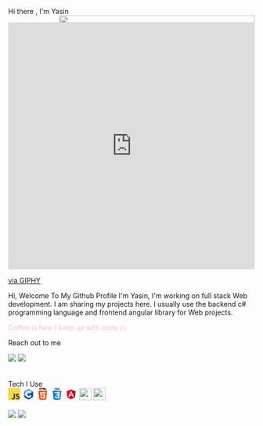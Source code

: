 Hi there , I'm Yasin
<img src="https://img.freepik.com/premium-vector/hello-lettering-handwritten-vector_546326-23.jpg?w=2000" width="400" height="250" align="right">

<div style="width:100%;height:0;padding-bottom:100%;position:relative;"><iframe src="https://giphy.com/embed/KiMBUPZUhUg4HRV6PW" width="100%" height="100%" style="position:absolute" frameBorder="0" class="giphy-embed" allowFullScreen></iframe></div><p><a href="https://giphy.com/gifs/hello-hi-hey-KiMBUPZUhUg4HRV6PW">via GIPHY</a></p>

Hi, Welcome To My Github Profile 
I'm Yasin, I'm working on full stack Web development. I am sharing my projects here. I usually use the backend c# programming language and frontend angular library for Web projects. 

<font color="pink"> Coffee is how I keep up with code /></font> 

Reach out to me
<div class="container">
<img width="22" style="color:white" src="https://unpkg.com/simple-icons@v4/icons/instagram.svg" href='https://www.instagram.com/yasnozkaynk/'/>
<img width="22" src="https://unpkg.com/simple-icons@v4/icons/linkedin.svg" href='https://www.linkedin.com/in/yasin-%C3%B6zkaynak-b3a4071b1'/>                             </div>
<br>
<br>
Tech I Use
<div class="container">
<img src="https://raw.githubusercontent.com/github/explore/80688e429a7d4ef2fca1e82350fe8e3517d3494d/topics/javascript/javascript.png" width="25" height="25">
<img src="https://raw.githubusercontent.com/github/explore/f3e22f0dca2be955676bc70d6214b95b13354ee8/topics/c/c.png" width="25" height="25">
<img src="https://raw.githubusercontent.com/github/explore/80688e429a7d4ef2fca1e82350fe8e3517d3494d/topics/html/html.png" width="25" height="25">
<img src="https://raw.githubusercontent.com/github/explore/80688e429a7d4ef2fca1e82350fe8e3517d3494d/topics/css/css.png" width="25" height="25">
<img src="https://raw.githubusercontent.com/github/explore/80688e429a7d4ef2fca1e82350fe8e3517d3494d/topics/angular/angular.png" width="25" height="25">
<img src="https://www.stepsoftware.com/images/services/c-sharp.png" width="25" height="25">
<img src="https://silentinstallhq.com/wp-content/uploads/2020/12/NET.png" width="25" height="25">
</div>
<br>
<div class=container>
<img src="https://github-readme-stats.vercel.app/api?username=yasinozkaynk&theme=radical">
<img height=195 src="https://github-readme-stats.vercel.app/api/top-langs/?username=yasinozkaynk&layout=compact"> </div>

